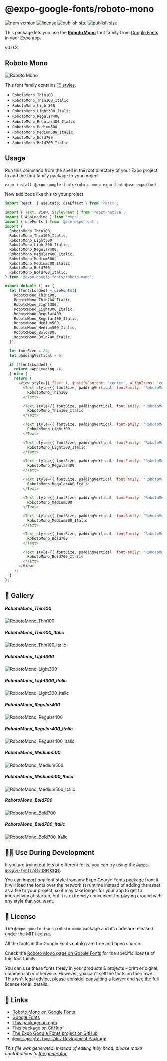# @expo-google-fonts/roboto-mono

![npm version](https://flat.badgen.net/npm/v/@expo-google-fonts/roboto-mono)
![license](https://flat.badgen.net/github/license/expo/google-fonts)
![publish size](https://flat.badgen.net/packagephobia/install/@expo-google-fonts/roboto-mono)
![publish size](https://flat.badgen.net/packagephobia/publish/@expo-google-fonts/roboto-mono)

This package lets you use the [**Roboto Mono**](https://fonts.google.com/specimen/Roboto+Mono) font family from [Google Fonts](https://fonts.google.com/) in your Expo app.

v0.0.3

## Roboto Mono

![Roboto Mono](./font-family.png)

This font family contains [10 styles](#gallery).

- `RobotoMono_Thin100`
- `RobotoMono_Thin100_Italic`
- `RobotoMono_Light300`
- `RobotoMono_Light300_Italic`
- `RobotoMono_Regular400`
- `RobotoMono_Regular400_Italic`
- `RobotoMono_Medium500`
- `RobotoMono_Medium500_Italic`
- `RobotoMono_Bold700`
- `RobotoMono_Bold700_Italic`

## Usage

Run this command from the shell in the root directory of your Expo project to add the font family package to your project
```sh
expo install @expo-google-fonts/roboto-mono expo-font @use-expo/font
```

Now add code like this to your project
```js
import React, { useState, useEffect } from 'react';

import { Text, View, StyleSheet } from 'react-native';
import { AppLoading } from 'expo';
import { useFonts } from '@use-expo/font';
import {
  RobotoMono_Thin100,
  RobotoMono_Thin100_Italic,
  RobotoMono_Light300,
  RobotoMono_Light300_Italic,
  RobotoMono_Regular400,
  RobotoMono_Regular400_Italic,
  RobotoMono_Medium500,
  RobotoMono_Medium500_Italic,
  RobotoMono_Bold700,
  RobotoMono_Bold700_Italic,
} from '@expo-google-fonts/roboto-mono';

export default () => {
  let [fontsLoaded] = useFonts({
    RobotoMono_Thin100,
    RobotoMono_Thin100_Italic,
    RobotoMono_Light300,
    RobotoMono_Light300_Italic,
    RobotoMono_Regular400,
    RobotoMono_Regular400_Italic,
    RobotoMono_Medium500,
    RobotoMono_Medium500_Italic,
    RobotoMono_Bold700,
    RobotoMono_Bold700_Italic,
  });

  let fontSize = 24;
  let paddingVertical = 6;

  if (!fontsLoaded) {
    return <AppLoading />;
  } else {
    return (
      <View style={{ flex: 1, justifyContent: 'center', alignItems: 'center' }}>
        <Text style={{ fontSize, paddingVertical, fontFamily: 'RobotoMono_Thin100' }}>
          RobotoMono_Thin100
        </Text>

        <Text style={{ fontSize, paddingVertical, fontFamily: 'RobotoMono_Thin100_Italic' }}>
          RobotoMono_Thin100_Italic
        </Text>

        <Text style={{ fontSize, paddingVertical, fontFamily: 'RobotoMono_Light300' }}>
          RobotoMono_Light300
        </Text>

        <Text style={{ fontSize, paddingVertical, fontFamily: 'RobotoMono_Light300_Italic' }}>
          RobotoMono_Light300_Italic
        </Text>

        <Text style={{ fontSize, paddingVertical, fontFamily: 'RobotoMono_Regular400' }}>
          RobotoMono_Regular400
        </Text>

        <Text style={{ fontSize, paddingVertical, fontFamily: 'RobotoMono_Regular400_Italic' }}>
          RobotoMono_Regular400_Italic
        </Text>

        <Text style={{ fontSize, paddingVertical, fontFamily: 'RobotoMono_Medium500' }}>
          RobotoMono_Medium500
        </Text>

        <Text style={{ fontSize, paddingVertical, fontFamily: 'RobotoMono_Medium500_Italic' }}>
          RobotoMono_Medium500_Italic
        </Text>

        <Text style={{ fontSize, paddingVertical, fontFamily: 'RobotoMono_Bold700' }}>
          RobotoMono_Bold700
        </Text>

        <Text style={{ fontSize, paddingVertical, fontFamily: 'RobotoMono_Bold700_Italic' }}>
          RobotoMono_Bold700_Italic
        </Text>
      </View>
    );
  }
};

```

## 🔡 Gallery

##### RobotoMono_Thin100
![RobotoMono_Thin100](./e54b0e2606a8e454e92c100a791d8b71811e052d42fe4b32896466b8f0be270e.ttf.png)

##### RobotoMono_Thin100_Italic
![RobotoMono_Thin100_Italic](./3eb07be624d5ec7a80bcb5820f19fe80008142212ee07cfa2bf9a5b70f94a6a2.ttf.png)

##### RobotoMono_Light300
![RobotoMono_Light300](./1c9d3d466aab107a76ff737ac20edaf327476dbcc6c6dbd77a00094bc79727bf.ttf.png)

##### RobotoMono_Light300_Italic
![RobotoMono_Light300_Italic](./0f72866d63d772ac722b847dfc2d8ae72d00e74b69f1b95374f6f71677a4cb05.ttf.png)

##### RobotoMono_Regular400
![RobotoMono_Regular400](./e3284818a33743fb9474240557d229c111ec2b584d14913e5d32af7b74487458.ttf.png)

##### RobotoMono_Regular400_Italic
![RobotoMono_Regular400_Italic](./3d8daba697d824c67c2e385af80a546763d80262785e6adb2e681c714782fb22.ttf.png)

##### RobotoMono_Medium500
![RobotoMono_Medium500](./c451bd3c919883e57c526d2c2bfa3e98dfd63411a8b872828891908ba78ad63b.ttf.png)

##### RobotoMono_Medium500_Italic
![RobotoMono_Medium500_Italic](./e78535fb7ee0b0f96d74454e5c73e28c62d48423449a97f0d749ec7c920fa921.ttf.png)

##### RobotoMono_Bold700
![RobotoMono_Bold700](./107b5dac259223182470928048382c0cef0d4b668d0775ac03c0a44c847ea2c7.ttf.png)

##### RobotoMono_Bold700_Italic
![RobotoMono_Bold700_Italic](./6551cac967c818689406cd0ca591d8a251a88cbff6790b5ea3c0e3aa2f541668.ttf.png)


## 👩‍💻 Use During Development

If you are trying out lots of different fonts, you can try using the [`@expo-google-fonts/dev` package](https://github.com/expo/google-fonts/tree/master/font-packages/dev#readme).

You can import *any* font style from any Expo Google Fonts package from it. It will load the fonts
over the network at runtime instead of adding the asset as a file to your project, so it may take longer
for your app to get to interactivity at startup, but it is extremely convenient
for playing around with any style that you want.

## 📖 License

The `@expo-google-fonts/roboto-mono` package and its code are released under the MIT license.

All the fonts in the Google Fonts catalog are free and open source.

Check the [Roboto Mono page on Google Fonts](https://fonts.google.com/specimen/Roboto+Mono) for the specific license of this font family.

You can use these fonts freely in your products & projects - print or digital, commercial or otherwise. However, you can't sell the fonts on their own. This isn't legal advice, please consider consulting a lawyer and see the full license for all details.

## 🔗 Links

- [Roboto Mono on Google Fonts](https://fonts.google.com/specimen/Roboto+Mono)
- [Google Fonts](https://fonts.google.com/)
- [This package on npm](https://www.npmjs.com/package/@expo-google-fonts/roboto-mono)
- [This package on GitHub](https://github.com/expo/google-fonts/tree/master/font-packages/roboto-mono)
- [The Expo Google Fonts project on GitHub](https://github.com/expo/google-fonts)
- [`@expo-google-fonts/dev` Devlopment Package](https://github.com/expo/google-fonts/tree/master/font-packages/dev)


*This file was generated. Instead of editing it by head, please make contributions to [the generator](https://github.com/expo/google-fonts/tree/master/packages/generator)*
